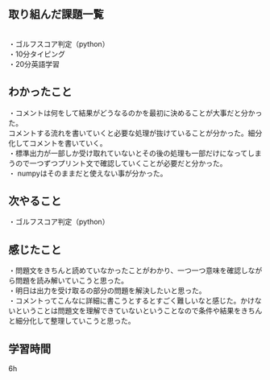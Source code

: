 ## 取り組んだ課題一覧
<br>・ゴルフスコア判定（python）
<br>・10分タイピング
<br>・20分英語学習


## わかったこと
・コメントは何をして結果がどうなるのかを最初に決めることが大事だと分かった。
<br>コメントする流れを書いていくと必要な処理が抜けていることが分かった。細分化してコメントを書いていく。
<br>・標準出力が一部しか受け取れていないとその後の処理も一部だけになってしまうので一つずつプリント文で確認していくことが必要だと分かった。
<br>・ numpyはそのままだと使えない事が分かった。

## 次やること
・ゴルフスコア判定（python）

## 感じたこと
・問題文をきちんと読めていなかったことがわかり、一つ一つ意味を確認しながら問題を読み解いていこうと思った。
<br>・明日は出力を受け取るの部分の問題を解決したいと思った。
<br>・コメントってこんなに詳細に書こうとするとすごく難しいなと感じた。かけないということは問題文を理解できていないということなので条件や結果をきちんと細分化して整理していこうと思った。
## 学習時間
  6h
